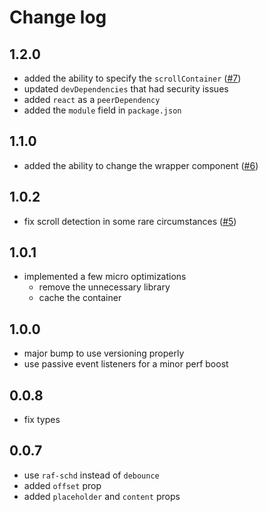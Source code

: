 # Change log

## 1.2.0

- added the ability to specify the `scrollContainer` ([#7](https://github.com/jameslnewell/react-lazily-render/pull/7))
- updated `devDependencies` that had security issues
- added `react` as a `peerDependency`
- added the `module` field in `package.json`

## 1.1.0

- added the ability to change the wrapper component ([#6](https://github.com/jameslnewell/react-lazily-render/pull/6))

## 1.0.2

- fix scroll detection in some rare circumstances ([#5](https://github.com/jameslnewell/react-lazily-render/pull/5))

## 1.0.1

- implemented a few micro optimizations
  - remove the unnecessary library
  - cache the container

## 1.0.0

- major bump to use versioning properly
- use passive event listeners for a minor perf boost

## 0.0.8 

- fix types

## 0.0.7

- use `raf-schd` instead of `debounce`
- added `offset` prop
- added `placeholder` and `content` props
